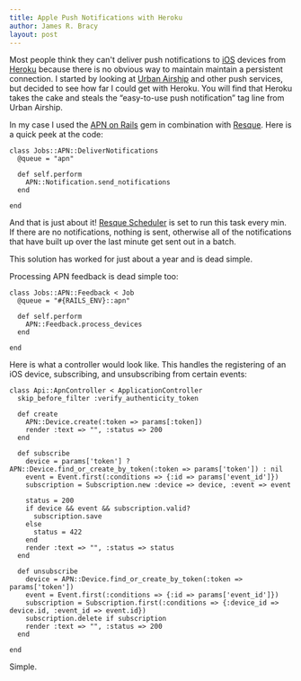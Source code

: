 ```yaml
---
title: Apple Push Notifications with Heroku
author: James R. Bracy
layout: post
---
```


Most people think they can't deliver push notifications to [iOS](http://www.apple.com/iphone/ios4/) devices from
[Heroku](http://www.heroku.com) because there is no obvious way to maintain maintain a persistent
connection. I started by looking at [Urban Airship](http://urbanairship.com/)
and other push services, but decided to see how far I could get with Heroku.
You will find that Heroku takes the cake and steals the &#8220;easy-to-use push
notification&#8221; tag line from Urban Airship.

In my case I used the [APN on Rails](https://github.com/PRX/apn_on_rails) gem
in combination with [Resque](https://github.com/defunkt/resque). Here is a quick
peek at the code:

    class Jobs::APN::DeliverNotifications
      @queue = "apn"

      def self.perform
        APN::Notification.send_notifications
      end

    end

And that is just about it! [Resque Scheduler](https://github.com/bvandenbos/resque-scheduler)
is set to run this task every min. If there are no notifications, nothing is
sent, otherwise all of the notifications that have built up over the last minute
get sent out in a batch.

This solution has worked for just about a year and is dead simple.

Processing APN feedback is dead simple too:

    class Jobs::APN::Feedback < Job
      @queue = "#{RAILS_ENV}::apn"
      
      def self.perform
        APN::Feedback.process_devices
      end
      
    end

Here is what a controller would look like. This handles the registering
of an iOS device, subscribing, and unsubscribing from certain events:
  
    class Api::ApnController < ApplicationController
      skip_before_filter :verify_authenticity_token

      def create
        APN::Device.create(:token => params[:token])
        render :text => "", :status => 200
      end

      def subscribe
        device = params['token'] ? APN::Device.find_or_create_by_token(:token => params['token']) : nil
        event = Event.first(:conditions => {:id => params['event_id']})
        subscription = Subscription.new :device => device, :event => event
      
        status = 200
        if device && event && subscription.valid?
          subscription.save
        else
          status = 422
        end
        render :text => "", :status => status
      end

      def unsubscribe
        device = APN::Device.find_or_create_by_token(:token => params['token'])
        event = Event.first(:conditions => {:id => params['event_id']})
        subscription = Subscription.first(:conditions => {:device_id => device.id, :event_id => event.id})
        subscription.delete if subscription
        render :text => "", :status => 200
      end

    end

Simple.